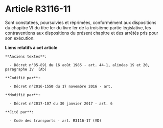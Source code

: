 # Article R3116-11

Sont constatées, poursuivies et réprimées, conformément aux dispositions du chapitre VI du titre Ier du livre Ier de la
troisième partie législative, les contraventions aux dispositions du présent chapitre et des arrêtés pris pour son exécution.

**Liens relatifs à cet article**

	**Anciens textes**:

	  - Décret n°85-891 du 16 août 1985 - art. 44-1, alinéas 19 et 20, paragraphe IV  (Ab)

	**Codifié par**:

	  - Décret n°2016-1550 du 17 novembre 2016 - art.

	**Modifié par**:

	  - Décret n°2017-107 du 30 janvier 2017 - art. 6

	**Cité par**:

	  - Code des transports - art. R3116-17 (VD)

